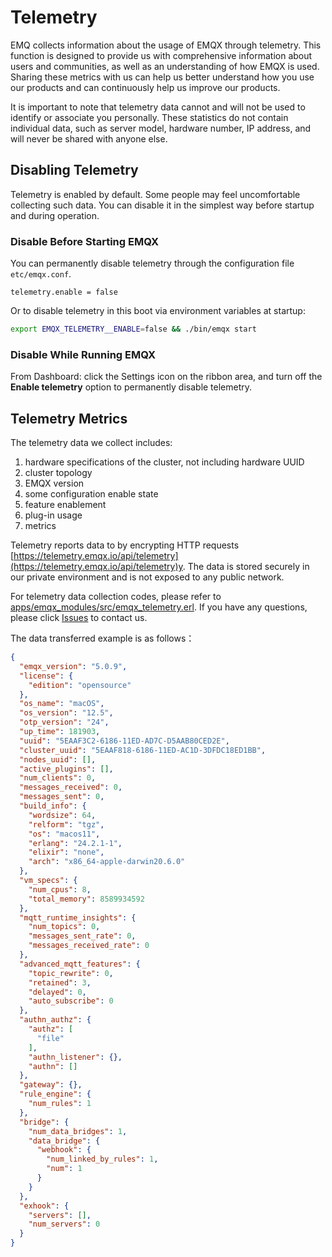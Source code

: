 # Telemetry

<!-- TODO 企业版本会直接不加载这个application，可以把这一章节直接从企业版本删除掉 -->

EMQ collects information about the usage of EMQX through telemetry. This function is designed to provide us with comprehensive information about users and communities, as well as an understanding of how EMQX is used. Sharing these metrics with us can help us better understand how you use our products and can continuously help us improve our products.

It is important to note that telemetry data cannot and will not be used to identify or associate you personally. These statistics do not contain individual data, such as server model, hardware number, IP address, and will never be shared with anyone else.

## Disabling Telemetry

Telemetry is enabled by default. Some people may feel uncomfortable collecting such data. You can disable it in the simplest way before startup and during operation.

### Disable Before Starting EMQX

You can permanently disable telemetry through the configuration file `etc/emqx.conf`.

```
telemetry.enable = false
```

Or to disable telemetry in this boot via environment variables at startup: 

```bash
export EMQX_TELEMETRY__ENABLE=false && ./bin/emqx start
```

### Disable While Running EMQX

From Dashboard: click the Settings icon on the ribbon area, and turn off the **Enable telemetry** option to permanently disable telemetry.

## Telemetry Metrics

The telemetry data we collect includes:

1. hardware specifications of the cluster, not including hardware UUID
2. cluster topology
3. EMQX version
4. some configuration enable state
5. feature enablement
6. plug-in usage
7. metrics

Telemetry reports data to by encrypting HTTP requests [https://telemetry.emqx.io/api/telemetry](https://telemetry.emqx.io/api/telemetry)y. The data is stored securely in our private environment and is not exposed to any public network.

For telemetry data collection codes, please refer to [apps/emqx_modules/src/emqx_telemetry.erl](https://github.com/emqx/emqx/blob/master/apps/emqx_modules/src/emqx_telemetry.erl). If you have any questions, please click [Issues](http://github.com/emqx/emqx/issues) to contact us.

The data transferred example is as follows：

```json
{
  "emqx_version": "5.0.9",
  "license": {
    "edition": "opensource"
  },
  "os_name": "macOS",
  "os_version": "12.5",
  "otp_version": "24",
  "up_time": 181903,
  "uuid": "5EAAF3C2-6186-11ED-AD7C-D5AAB80CED2E",
  "cluster_uuid": "5EAAF818-6186-11ED-AC1D-3DFDC18ED1BB",
  "nodes_uuid": [],
  "active_plugins": [],
  "num_clients": 0,
  "messages_received": 0,
  "messages_sent": 0,
  "build_info": {
    "wordsize": 64,
    "relform": "tgz",
    "os": "macos11",
    "erlang": "24.2.1-1",
    "elixir": "none",
    "arch": "x86_64-apple-darwin20.6.0"
  },
  "vm_specs": {
    "num_cpus": 8,
    "total_memory": 8589934592
  },
  "mqtt_runtime_insights": {
    "num_topics": 0,
    "messages_sent_rate": 0,
    "messages_received_rate": 0
  },
  "advanced_mqtt_features": {
    "topic_rewrite": 0,
    "retained": 3,
    "delayed": 0,
    "auto_subscribe": 0
  },
  "authn_authz": {
    "authz": [
      "file"
    ],
    "authn_listener": {},
    "authn": []
  },
  "gateway": {},
  "rule_engine": {
    "num_rules": 1
  },
  "bridge": {
    "num_data_bridges": 1,
    "data_bridge": {
      "webhook": {
        "num_linked_by_rules": 1,
        "num": 1
      }
    }
  },
  "exhook": {
    "servers": [],
    "num_servers": 0
  }
}
```
